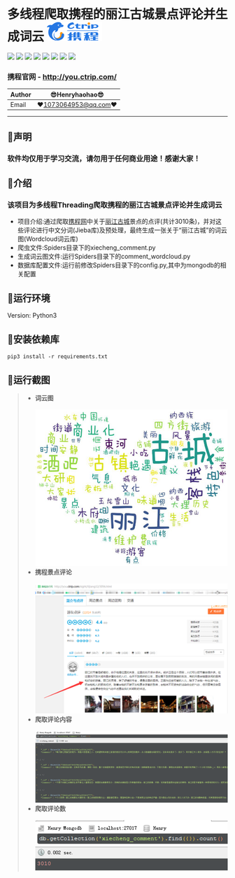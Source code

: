 多线程爬取携程的丽江古城景点评论并生成词云 ![enter image description here](Pic/logo.png)
===========================
![](https://img.shields.io/badge/Python-3.6.3-green.svg) ![](https://img.shields.io/badge/requests-2.18.4-green.svg) ![](https://img.shields.io/badge/pymongo-3.6.1-green.svg) ![](https://img.shields.io/badge/wordcloud-1.4.1-green.svg) ![](https://img.shields.io/badge/numpy-1.15.0-green.svg) ![](https://img.shields.io/badge/jieba-0.39-green.svg) ![](https://img.shields.io/badge/matplotlib-2.2.2-green.svg) ![](https://img.shields.io/badge/Pillow-5.3.0-green.svg)  
### 携程官网 - http://you.ctrip.com/
|Author|:sunglasses:Henryhaohao:sunglasses:|
|---|---
|Email|:hearts:1073064953@qq.com:hearts:

    
****
## :dolphin:声明
### 软件均仅用于学习交流，请勿用于任何商业用途！感谢大家！
## :dolphin:介绍
### 该项目为多线程Threading爬取携程的丽江古城景点评论并生成词云
- 项目介绍:通过爬取[携程网](http://you.ctrip.com/)中关于[丽江古城](http://you.ctrip.com/sight/lijiang32/3056.html#jieshao)景点的点评(共计3010条)，并对这些评论进行中文分词(Jieba库)及预处理，最终生成一张关于“丽江古城”的词云图(Wordcloud词云库)
- 爬虫文件:Spiders目录下的xiecheng_comment.py
- 生成词云图文件:运行Spiders目录下的comment_wordcloud.py
- 数据库配置文件:运行前修改Spiders目录下的config.py,其中为mongodb的相关配置
## :dolphin:运行环境
Version: Python3
## :dolphin:安装依赖库
```
pip3 install -r requirements.txt
```
## :dolphin:运行截图
> - **词云图**<br><br>
![enter image description here](Spiders/wordcloud.jpg)
> - **携程景点评论**<br><br>
![enter image description here](Pic/comment.png)
> - **爬取评论内容**<br><br>
![enter image description here](Pic/data.png)
> - **爬取评论数**<br><br>
![enter image description here](Pic/count.png)




